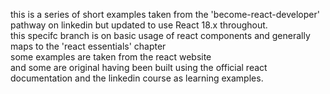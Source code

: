 this is a series of short examples taken from the 'become-react-developer' pathway on linkedin but updated to use React 18.x throughout.  
this specifc branch is on basic usage of react components and generally maps to the 'react essentials' chapter   
some examples are taken from the react website  
and some are original having been built using the official react documentation and the linkedin course as learning examples.


